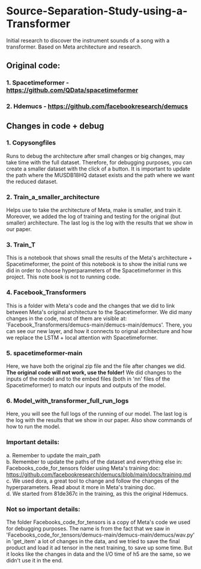 # Source-Separation-Study-using-a-Transformer
Initial research to discover the instrument sounds of a song with a transformer. Based on Meta architecture and research.
## Original code:
### 1. Spacetimeformer - https://github.com/QData/spacetimeformer
### 2. Hdemucs - https://github.com/facebookresearch/demucs
## Changes in code + debug
### 1. Copysongfiles
Runs to debug the architecture after small changes or big changes, may take time with the full dataset. Therefore, for debugging purposes, you can create a smaller dataset with the click of a button. It is important to update the path where the MUSDB18HQ dataset exists and the path where we want the reduced dataset.
### 2. Train_a_smaller_architecture
Helps use to take the architecture of Meta, make is smaller, and train it. Moreover, we added the log of training and testing for the original (but smaller) architecture. The last log is the log with the results that we show in our paper.
### 3. Train_T
This is a notebook that shows small the results of the Meta's architecture + Spacetimeformer, the point of this notebook is to show the initial runs we did in order to choose hyperparameters of the Spacetimeformer in this project. This note book is not to running code.
### 4. Facebook_Transformers
This is a folder with Meta's code and the changes that we did to link between Meta's original architecture to the Spacetimeformer. We did many changes in the code, most of them are visible at: 'Facebook_Transformers/demucs-main/demucs-main/demucs'. There, you can see our new layer, and how it connects to orignal architecture and how we replace the LSTM + local attention with Spacetimeformer.
### 5. spacetimeformer-main
Here, we have both the original zip file and the file after changes we did. **The original code will not work, use the folder!**
We did changes to the inputs of the model and to the embed files (both in 'nn' files of the Spacetimeformer) to match our inputs and outputs of the model.
### 6. Model_with_transformer_full_run_logs
Here, you will see the full logs of the running of our model. The last log is the log with the results that we show in our paper.
Also show commands of how to run the model.

### Important details: 
a. Remember to update the main_path <br/>
b. Remember to update the paths of the dataset and everything else in: Facebooks_code_for_tensors folder using Meta's training doc: https://github.com/facebookresearch/demucs/blob/main/docs/training.md <br/>
c. We used dora, a great tool to change and follow the changes of the hyperparameters. Read about it more in Meta's training doc. <br/>
d. We started from 81de367c in the training, as this the original Hdemucs. 

### Not so important details:
The folder Facebooks_code_for_tensors is a copy of Meta's code we used for debugging purposes. The name is from the fact that we saw in 'Facebooks_code_for_tensors/demucs-main/demucs-main/demucs/wav.py' in 'get_item' a lot of changes in the data, and we tried to save the final product and load it ad tensor in the next training, to save up some time. But it looks like the changes in data and the I/O time of h5 are the same, so we didn't use it in the end.

